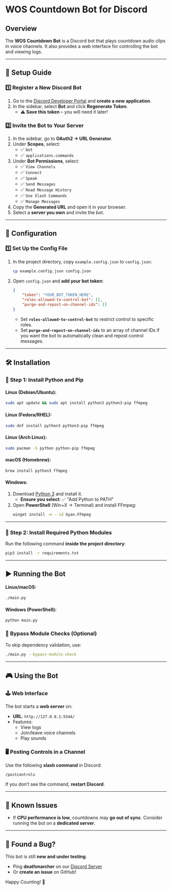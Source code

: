 # WOS Countdown Bot for Discord

## Overview
The **WOS Countdown Bot** is a Discord bot that plays countdown audio clips in voice channels. It also provides a web interface for controlling the bot and viewing logs.

---

## 🚀 Setup Guide
### 1️⃣ **Register a New Discord Bot**
1. Go to the [Discord Developer Portal](https://discord.com/developers/applications) and **create a new application**.
2. In the sidebar, select **Bot** and click **Regenerate Token**.
   - **⚠️ Save this token** – you will need it later!

### 2️⃣ **Invite the Bot to Your Server**
1. In the sidebar, go to **OAuth2 → URL Generator**.
2. Under **Scopes**, select:
   - ✅ `bot`
   - ✅ `applications.commands`
3. Under **Bot Permissions**, select:
   - ✅ `View Channels`
   - ✅ `Connect`
   - ✅ `Speak`
   - ✅ `Send Messages`
   - ✅ `Read Message History`
   - ✅ `Use Slash Commands`
   - ✅ `Manage Messages`
4. Copy the **Generated URL** and open it in your browser.
5. Select a **server you own** and invite the bot.

---

## 🔧 **Configuration**
### 1️⃣ **Set Up the Config File**
1. In the project directory, copy `example.config.json` to `config.json`:
   ```sh
   cp example.config.json config.json
   ```
2. Open `config.json` and **add your bot token**:
   ```json
   {
       "token": "YOUR_BOT_TOKEN_HERE",
       "roles-allowed-to-control-bot": [],
       "purge-and-repost-on-channel-ids": []
   }
   ```
   - Set **`roles-allowed-to-control-bot`** to restrict control to specific roles.
   - Set **`purge-and-repost-on-channel-ids`** to an array of channel IDs if you want the bot to automatically clean and repost control messages.

---

## 🛠️ **Installation**
### 📌 **Step 1: Install Python and Pip**
#### **Linux (Debian/Ubuntu)**:
```sh
sudo apt update && sudo apt install python3 python3-pip ffmpeg
```
#### **Linux (Fedora/RHEL)**:
```sh
sudo dnf install python3 python3-pip ffmpeg
```
#### **Linux (Arch Linux)**:
```sh
sudo pacman -S python python-pip ffmpeg
```
#### **macOS (Homebrew)**:
```sh
brew install python3 ffmpeg
```
#### **Windows**:
1. Download [Python 3](https://www.python.org/downloads/) and install it.
   - **Ensure you select**: ✅ "Add Python to PATH"
2. Open **PowerShell** (Win+X → Terminal) and install FFmpeg:
   ```sh
   winget install -e --id Gyan.FFmpeg
   ```

---

### 📌 **Step 2: Install Required Python Modules**
Run the following command **inside the project directory**:
```sh
pip3 install -r requirements.txt
```

---

## ▶️ **Running the Bot**
#### **Linux/macOS**:
```sh
./main.py
```
#### **Windows (PowerShell)**:
```sh
python main.py
```

### 🔄 **Bypass Module Checks (Optional)**
To skip dependency validation, use:
```sh
./main.py --bypass-module-check
```

---

## 🎮 **Using the Bot**
### 🕹️ **Web Interface**
The bot starts a **web server** on:
   - **URL**: `http://127.0.0.1:5544/`
   - Features:
     - View logs
     - Join/leave voice channels
     - Play sounds

### 🖥️ **Posting Controls in a Channel**
Use the following **slash command** in Discord:
```sh
/postcontrols
```
If you don’t see the command, **restart Discord**.

---

## 🛑 **Known Issues**
- If **CPU performance is low**, countdowns may **go out of sync**. Consider running the bot on a **dedicated server**.

---

## 🐞 **Found a Bug?**
This bot is still **new and under testing**.
- Ping **deathmarcher** on our [Discord Server](https://wosnerds.com/)
- Or **create an issue** on GitHub!

Happy Counting! 🎉

